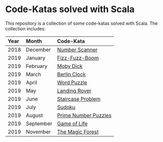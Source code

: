 # Code-Katas solved with Scala

This repository is a collection of some code-katas solved with Scala. The collection includes:

| Year |  Month    |                        Code-Kata                                    |
|:-----|:----------|:--------------------------------------------------------------------|
| 2018 | December  | [Number Scanner](kata_2018-12-number-scanner/readme.md)             |
| 2019 | January   | [Fizz-Fuzz-Boom](kata_2019-01-fizz-fuzz-boom/readme.md)             |
| 2019 | February  | [Moby Dick](kata_2019-02-moby-dick/readme.md)                       |
| 2019 | March     | [Berlin Clock](kata_2019-03-berlin-clock/readme.md)                 |
| 2019 | April     | [Word Puzzle](kata_2019-04-word-puzzle/readme.md)                   |
| 2019 | May       | [Landing Rover](kata_2019-05-landing-rover/readme.md)               |
| 2019 | June      | [Staircase Problem](kata_2019-06-staircase-problem/readme.md)       |
| 2019 | July      | [Sudoku](kata_2019-07-sudoku/readme.md)                             |
| 2019 | August    | [Prime Number Puzzles](kata_2019-08-prime-number-puzzles/readme.md) |
| 2019 | September | [Game of Life](kata_2019-09-game-of-life/readme.md)                 |
| 2019 | November  | [The Magic Forest](kata_2019-11-magic-forest/readme.md)             |
